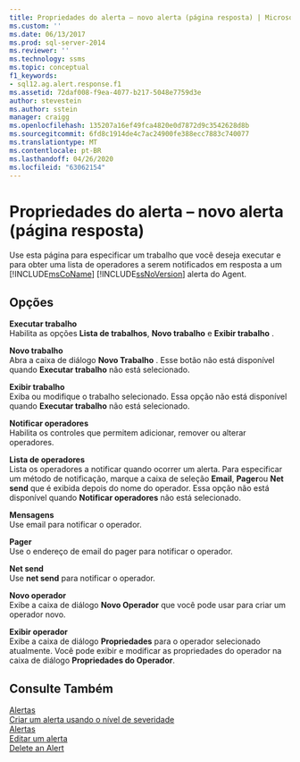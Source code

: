 ```yaml
---
title: Propriedades do alerta – novo alerta (página resposta) | Microsoft Docs
ms.custom: ''
ms.date: 06/13/2017
ms.prod: sql-server-2014
ms.reviewer: ''
ms.technology: ssms
ms.topic: conceptual
f1_keywords:
- sql12.ag.alert.response.f1
ms.assetid: 72daf008-f9ea-4077-b217-5048e7759d3e
author: stevestein
ms.author: sstein
manager: craigg
ms.openlocfilehash: 135207a16ef49fca4820e0d7872d9c3542628d8b
ms.sourcegitcommit: 6fd8c1914de4c7ac24900fe388ecc7883c740077
ms.translationtype: MT
ms.contentlocale: pt-BR
ms.lasthandoff: 04/26/2020
ms.locfileid: "63062154"
---
```

# <a name="alert-properties-new-alert-response-page"></a>Propriedades do alerta – novo alerta (página resposta)
  Use esta página para especificar um trabalho que você deseja executar e para obter uma lista de operadores a serem notificados em resposta a um [!INCLUDE[msCoName](../../includes/msconame-md.md)] [!INCLUDE[ssNoVersion](../../includes/ssnoversion-md.md)] alerta do Agent.  
  
## <a name="options"></a>Opções  
 **Executar trabalho**  
 Habilita as opções **Lista de trabalhos**, **Novo trabalho** e **Exibir trabalho** .  
  
 **Novo trabalho**  
 Abra a caixa de diálogo **Novo Trabalho** . Esse botão não está disponível quando **Executar trabalho** não está selecionado.  
  
 **Exibir trabalho**  
 Exiba ou modifique o trabalho selecionado. Essa opção não está disponível quando **Executar trabalho** não está selecionado.  
  
 **Notificar operadores**  
 Habilita os controles que permitem adicionar, remover ou alterar operadores.  
  
 **Lista de operadores**  
 Lista os operadores a notificar quando ocorrer um alerta. Para especificar um método de notificação, marque a caixa de seleção **Email**, **Pager**ou **Net send** que é exibida depois do nome do operador. Essa opção não está disponível quando **Notificar operadores** não está selecionado.  
  
 **Mensagens**  
 Use email para notificar o operador.  
  
 **Pager**  
 Use o endereço de email do pager para notificar o operador.  
  
 **Net send**  
 Use **net send** para notificar o operador.  
  
 **Novo operador**  
 Exibe a caixa de diálogo **Novo Operador** que você pode usar para criar um operador novo.  
  
 **Exibir operador**  
 Exibe a caixa de diálogo **Propriedades** para o operador selecionado atualmente. Você pode exibir e modificar as propriedades do operador na caixa de diálogo **Propriedades do Operador**.  
  
## <a name="see-also"></a>Consulte Também  
 [Alertas](alerts.md)   
 [Criar um alerta usando o nível de severidade](create-an-alert-using-severity-level.md)   
 [Alertas](alerts.md)   
 [Editar um alerta](edit-an-alert.md)   
 [Delete an Alert](delete-an-alert.md)  
  
  
